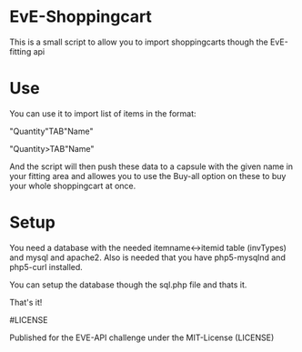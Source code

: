 # EvE-Shoppingcart
This is a small script to allow you to import shoppingcarts though the EvE-fitting api


# Use

You can use it to import list of items in the format:

"Quantity"TAB"Name"

"Quantity>TAB"Name"

And the script will then push these data to a capsule with the given name in your fitting area and allowes you to use the Buy-all option on these to buy your whole shoppingcart at once.

# Setup

You need a database with the needed itemname<->itemid table (invTypes) and mysql and apache2.
Also is needed that you have php5-mysqlnd and php5-curl installed.

You can setup the database though the sql.php file and thats it. 

That's it!

#LICENSE

Published for the EVE-API challenge under the MIT-License (LICENSE)
